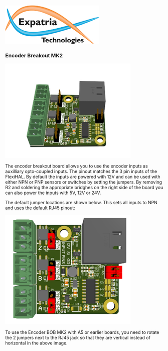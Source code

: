 ![Logo](../readme_images/logo_sm.jpg)
### Encoder Breakout MK2
<img src="../readme_images/encoder_render.jpg" width="400">

The encoder breakout board allows you to use the encoder inputs as auxilliary opto-coupled inputs.  The pinout matches the 3 pin inputs of the FlexiHAL.  By default the inputs are powered with 12V and can be used with either NPN or PNP sensors or switches by setting the jumpers.  By removing R2 and soldering the appropriate bridghes on the right side of the board you can also power the inputs with 5V, 12V or 24V.

The default jumper locations are shown below.  This sets all inputs to NPN and uses the default RJ45 pinout:

<img src="../readme_images/encoder_bob_pinout.png" width="400">

To use the Encoder BOB MK2 with A5 or earlier boards, you need to rotate the 2 jumpers next to the RJ45 jack so that they are vertical instead of horizontal in the above image.
